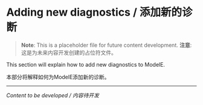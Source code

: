 # Adding new diagnostics / 添加新的诊断

> **Note**: This is a placeholder file for future content development.
> **注意**: 这是为未来内容开发创建的占位符文件。

This section will explain how to add new diagnostics to ModelE.

本部分将解释如何为ModelE添加新的诊断。

---

*Content to be developed / 内容待开发*
